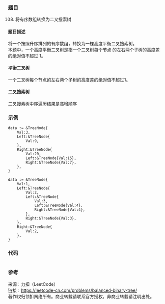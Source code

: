 ### 题目
108. 将有序数组转换为二叉搜索树

#### 题目描述
将一个按照升序排列的有序数组，转换为一棵高度平衡二叉搜索树。  
本题中，一个高度平衡二叉树是指一个二叉树每个节点 的左右两个子树的高度差的绝对值不超过 1。  

#### 平衡二叉树
一个二叉树每个节点的左右两个子树的高度差的绝对值不超过1。     

#### 二叉搜索树
二叉搜素树中序遍历结果是递增顺序


### 示例
```golang
data := &TreeNode{
	Val:3,
	Left:&TreeNode{
		Val:9,
	},
	Right:&TreeNode{
		Val:20,
		Left:&TreeNode{Val:15},
		Right:&TreeNode{Val:7},
	},
}

data := &TreeNode{
	Val:1,
	Left:&TreeNode{
		Val:2,
		Left:&TreeNode{
			Val:3,
			Left:&TreeNode{Val:4},
			Right:&TreeNode{Val:4},
		},
		Right:&TreeNode{Val:3},
	},
	Right:&TreeNode{
		Val:2,
	},
}

```

### 代码
```golang

```

### 参考
来源：力扣（LeetCode）  
链接：https://leetcode-cn.com/problems/balanced-binary-tree/  
著作权归领扣网络所有。商业转载请联系官方授权，非商业转载请注明出处。
